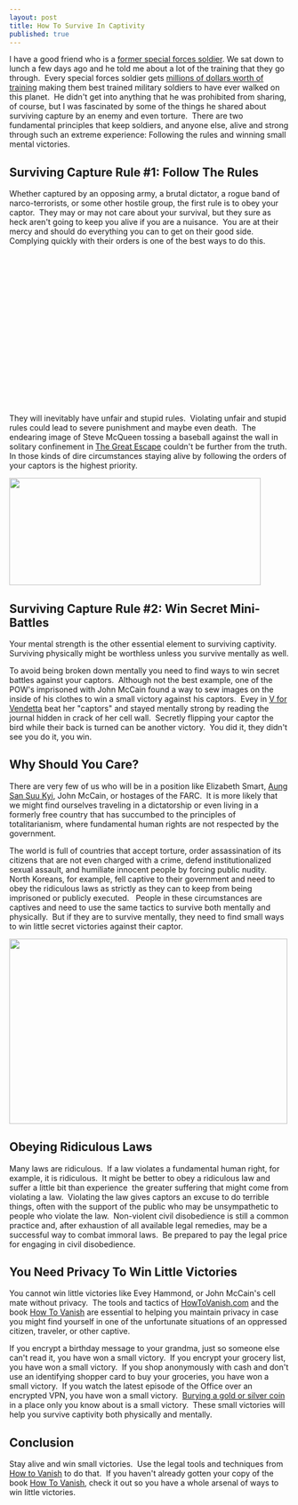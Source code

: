```yaml
---
layout: post
title: How To Survive In Captivity
published: true
---
```

<p>I have a good friend who is a <a title="Captivity" href="http://www.howtovanish.com/2010/12/how-to-survive-in-captivity/" target="_blank">former special forces soldier</a>. We sat down to lunch a few days ago and he told me about a lot of the training that they go through.  Every special forces soldier gets <a title="Sere Training" href="http://www.training.sfahq.com/survival_training.htm" target="_blank">millions of dollars worth of training</a> making them best trained military soldiers to have ever walked on this planet.  He didn't get into anything that he was prohibited from sharing, of course, but I was fascinated by some of the things he shared about surviving capture by an enemy and even torture.  There are two fundamental principles that keep soldiers, and anyone else, alive and strong through such an extreme experience: Following the rules and winning small mental victories.</p>
<h2>Surviving Capture Rule #1: Follow The Rules</h2>
<p>Whether captured by an opposing army, a brutal dictator, a rogue band of narco-terrorists, or some other hostile group, the first rule is to obey your captor.  They may or may not care about your survival, but they sure as heck aren't going to keep you alive if you are a nuisance.  You are at their mercy and should do everything you can to get on their good side. Complying quickly with their orders is one of the best ways to do this.</p>
<p><object width="480" height="274"><param name="movie" value="http://www.youtube.com/v/HIL_rmYNOx0?version=3&amp;hl=en_US" /><param name="allowFullScreen" value="true" /><param name="allowscriptaccess" value="always" /><embed src="http://www.youtube.com/v/HIL_rmYNOx0?version=3&amp;hl=en_US" type="application/x-shockwave-flash" width="480" height="274" allowscriptaccess="always" allowfullscreen="true"></embed></object></p>
<p>They will inevitably have unfair and stupid rules.  Violating unfair and stupid rules could lead to severe punishment and maybe even death.  The endearing image of Steve McQueen tossing a baseball against the wall in solitary confinement in <a title="movie" href="http://www.imdb.com/title/tt0057115/" target="_blank"></a><a href="http://www.howtovanish.com/Escape" target="_blank">The Great Escape</a> couldn't be further from the truth.  In those kinds of dire circumstances staying alive by following the orders of your captors is the highest priority.</p>
<p><a href="http://www.howtovanish.com/wp-content/uploads/2010/12/escapecooler.jpg"><img class="aligncenter size-medium wp-image-1914" title="escapecooler" src="{{ site.baseurl }}/images/escapecooler-300x127.jpg" alt="" width="452" height="193" /></a></p>
<h2>Surviving Capture Rule #2: Win Secret Mini-Battles</h2>
<p>Your mental strength is the other essential element to surviving captivity.  Surviving physically might be worthless unless you survive mentally as well.</p>
<p>To avoid being broken down mentally you need to find ways to win secret battles against your captors.  Although not the best example, one of the POW's imprisoned with John McCain found a way to sew images on the inside of his clothes to win a small victory against his captors.  Evey in <a href="http://www.howtovanish.com/Vendetta" target="_blank">V for Vendetta</a> beat her "captors" and stayed mentally strong by reading the journal hidden in crack of her cell wall.  Secretly flipping your captor the bird while their back is turned can be another victory.  You did it, they didn't see you do it, you win.</p>
<h2>Why Should You Care?</h2>
<p>There are very few of us who will be in a position like Elizabeth Smart, <a title="ang" href="http://en.wikipedia.org/wiki/Aung_San_Suu_Kyi" target="_blank">Aung San Suu Kyi</a>, John McCain, or hostages of the FARC.  It is more likely that we might find ourselves traveling in a dictatorship or even living in a formerly free country that has succumbed to the principles of totalitarianism, where fundamental human rights are not respected by the government.</p>
<p>The world is full of countries that accept torture, order assassination of its citizens that are not even charged with a crime, defend institutionalized sexual assault, and humiliate innocent people by forcing public nudity.  North Koreans, for example, fell captive to their government and need to obey  the ridiculous laws as strictly as they can to keep from being  imprisoned or publicly executed.   People in these circumstances are captives and need to use the same tactics to survive both mentally and physically.  But if they are to survive mentally, they need to find small ways to win little secret victories against their captor.</p>
<p><a href="http://www.howtovanish.com/wp-content/uploads/2010/12/v_for_vendetta_evie_rain_500.jpg"><img class="aligncenter size-full wp-image-1915" title="v_for_vendetta_evie_rain_500" src="{{ site.baseurl }}/images/v_for_vendetta_evie_rain_500.jpg" alt="" width="500" height="333" /></a></p>
<h2>Obeying Ridiculous Laws</h2>
<p>Many laws are ridiculous.  If a law violates a fundamental human right, for example, it is ridiculous.  It might be better to obey a ridiculous law and suffer a little bit than experience  the greater suffering that might come from violating a law.  Violating the law gives captors an excuse to do terrible things, often with the support of the public who may be unsympathetic to people who violate the law.  Non-violent civil disobedience is still a common practice and, after exhaustion of all available legal remedies, may be a successful way to combat immoral laws.  Be prepared to pay the legal price for engaging in civil disobedience.</p>
<h2>You Need Privacy To Win Little Victories</h2>
<p>You cannot win little victories like Evey Hammond, or John McCain's cell mate without privacy.  The tools and tactics of <a title="privacy book" href="http://www.howtovanish.com" target="_blank">HowToVanish.com</a> and the book <a title="privacy book" href="http://www.howtovanish.com/products/how-to-vanish-book/" target="_blank">How To Vanish</a> are essential to helping you maintain privacy in case you might find yourself in one of the unfortunate situations of an oppressed citizen, traveler, or other captive.</p>
<p>If you encrypt a birthday message to your grandma, just so someone else can't read it, you have won a small victory.  If you encrypt your grocery list, you have won a small victory.  If you shop anonymously with cash and don't use an identifying shopper card to buy your groceries, you have won a small victory.  If you watch the latest episode of the Office over an encrypted VPN, you have won a small victory.  <a title="buy gold" href="http://www.runtogold.com/" target="_blank">Burying a gold or silver coin</a> in a place only you know about is a small victory.  These small victories will help you survive captivity both physically and mentally.</p>
<h2>Conclusion</h2>
<p>Stay alive and win small victories.  Use the legal tools and techniques from <a title="Privacy" href="http://www.howtovanish.com" target="_blank">How to Vanish</a> to do that.  If you haven't already gotten your copy of the book <a title="Privacy Book" href="http://www.howtovanish.com/products/how-to-vanish-book/" target="_blank">How To Vanish</a>, check it out so you have a whole arsenal of ways to win little victories.</p>
